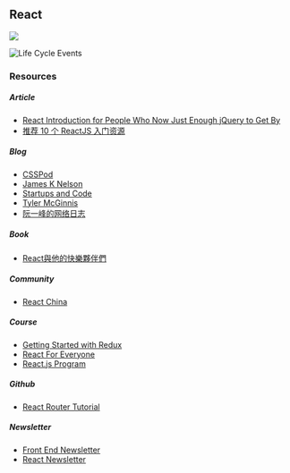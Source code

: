 ## React

![](http://reactfordesigners.com/images/labs/react-style-2.png)

![Life Cycle Events](https://goo.gl/uQ2tiW)

### Resources

##### Article

- [React Introduction for People Who Now Just Enough jQuery to Get By](http://reactfordesigners.com/labs/reactjs-introduction-for-people-who-know-just-enough-jquery-to-get-by/)
- [推荐 10 个 ReactJS 入门资源](http://www.codeceo.com/article/10-reactjs-resource.html)

##### Blog

- [CSSPod](https://csspod.com/)
- [James K Nelson](http://jamesknelson.com/)
- [Startups and Code](http://timdorr.com/)
- [Tyler McGinnis](http://tylermcginnis.com/)
- [阮一峰的网络日志](http://www.ruanyifeng.com/blog/archives.html)

##### Book

- [React與他的快樂夥伴們](https://y2468101216.gitbooks.io/javascriptchoice/content/ES6.html)

##### Community

- [React China](http://react-china.org/)

##### Course

- [Getting Started with Redux](https://egghead.io/series/getting-started-with-redux?utm_content=bufferadd41&utm_medium=social&utm_source=twitter.com&utm_campaign=buffer)
- [React For Everyone](https://leveluptutorials.com/tutorials/react-for-everyone)
- [React.js Program](http://www.reactjsprogram.com/)

##### Github

- [React Router Tutorial
](https://github.com/reactjs/react-router-tutorial/tree/master/lessons)

##### Newsletter

- [Front End Newsletter](http://frontendnewsletter.com/)
- [React Newsletter](http://reactjsnewsletter.com/)
